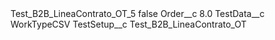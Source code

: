 <?xml version="1.0" encoding="UTF-8"?>
<CustomMetadata xmlns="http://soap.sforce.com/2006/04/metadata" xmlns:xsi="http://www.w3.org/2001/XMLSchema-instance" xmlns:xsd="http://www.w3.org/2001/XMLSchema">
    <label>Test_B2B_LineaContrato_OT_5</label>
    <protected>false</protected>
    <values>
        <field>Order__c</field>
        <value xsi:type="xsd:double">8.0</value>
    </values>
    <values>
        <field>TestData__c</field>
        <value xsi:type="xsd:string">WorkTypeCSV</value>
    </values>
    <values>
        <field>TestSetup__c</field>
        <value xsi:type="xsd:string">Test_B2B_LineaContrato_OT</value>
    </values>
</CustomMetadata>
